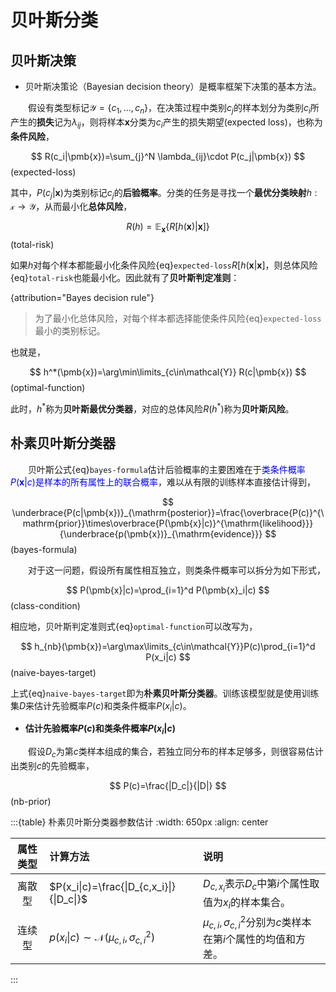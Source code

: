 # 贝叶斯分类

## 贝叶斯决策

- 贝叶斯决策论（Bayesian decision theory）是概率框架下决策的基本方法。

&emsp;&emsp;假设有类型标记$\mathcal{Y}=\{c_1,...,c_n\}$，在决策过程中类别$c_j$的样本划分为类别$c_i$所产生的**损失**记为$\lambda_{ij}$，则将样本$\pmb{x}$分类为$c_i$产生的损失期望(expected loss)，也称为**条件风险**，

$$
R(c_i|\pmb{x})=\sum_{j}^N \lambda_{ij}\cdot P(c_j|\pmb{x})
$$(expected-loss)

其中，$P(c_j|\pmb{x})$为类别标记$c_j$的**后验概率**。分类的任务是寻找一个**最优分类映射**$h:\mathcal{x}\rightarrow \mathcal{Y}$，从而最小化**总体风险**，

$$
R(h)=\mathbb{E}_{\pmb{x}}\{R[h(\pmb{x})|\pmb{x}]\}
$$(total-risk)

如果$h$对每个样本都能最小化条件风险{eq}`expected-loss`$R[h(\pmb{x}|\pmb{x}]$，则总体风险{eq}`total-risk`也能最小化。因此就有了**贝叶斯判定准则**：

{attribution="Bayes decision rule"}
> 为了最小化总体风险，对每个样本都选择能使条件风险{eq}`expected-loss`最小的类别标记。

也就是，

$$
h^*(\pmb{x})=\arg\min\limits_{c\in\mathcal{Y}} R(c|\pmb{x})
$$(optimal-function)

此时，$h^*$称为**贝叶斯最优分类器**，对应的总体风险$R(h^*)$称为**贝叶斯风险**。

## 朴素贝叶斯分类器


&emsp;&emsp;贝叶斯公式{eq}`bayes-formula`估计后验概率的主要困难在于<font color="blue">类条件概率$P(\pmb{x}|c)$是样本的所有属性上的联合概率</font>，难以从有限的训练样本直接估计得到，

$$
\underbrace{P(c|\pmb{x})}_{\mathrm{posterior}}=\frac{\overbrace{P(c)}^{\mathrm{prior}}\times\overbrace{P(\pmb{x}|c)}^{\mathrm{likelihood}}}{\underbrace{p(\pmb{x})}_{\mathrm{evidence}}}
$$(bayes-formula)

&emsp;&emsp;对于这一问题，假设所有属性相互独立，则类条件概率可以拆分为如下形式，

$$
P(\pmb{x}|c)=\prod_{i=1}^d P(\pmb{x}_i|c)
$$(class-condition)

相应地，贝叶斯判定准则式{eq}`optimal-function`可以改写为，

$$
h_{nb}(\pmb{x})=\arg\max\limits_{c\in\mathcal{Y}}P(c)\prod_{i=1}^d P(x_i|c)
$$(naive-bayes-target)

上式{eq}`naive-bayes-target`即为**朴素贝叶斯分类器**。训练该模型就是使用训练集$D$来估计先验概率$P(c)$和类条件概率$P(x_i|c)$。

- **估计先验概率$P(c)$和类条件概率$P(x_i|c)$**

&emsp;&emsp;假设$D_c$为第$c$类样本组成的集合，若独立同分布的样本足够多，则很容易估计出类别$c$的先验概率，

$$
P(c)=\frac{|D_c|}{|D|}
$$(nb-prior)

:::{table} 朴素贝叶斯分类器参数估计
:width: 650px
:align: center

|属性类型 | 计算方法 | 说明 |
| :--: | :--- | :---|
| 离散型 |  $P(x_i\|c)=\frac{\|D_{c,x_i}\|}{\|D_c\|}$    | $D_{c,x_i}$表示$D_c$中第$i$个属性取值为$x_i$的样本集合。|
|  连续型   |$p(x_i\|c)\sim \mathcal{N}(\mu_{c,i},\sigma^2_{c,i})$      | $\mu_{c,i},\sigma^2_{c,i}$分别为$c$类样本在第$i$个属性的均值和方差。 |

:::




